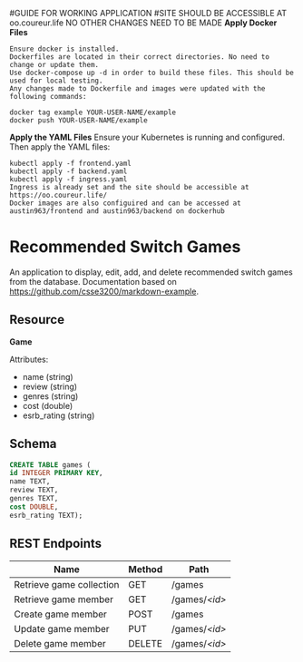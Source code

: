 #GUIDE FOR WORKING APPLICATION
#SITE SHOULD BE ACCESSIBLE AT oo.coureur.life NO OTHER CHANGES NEED TO BE MADE
**Apply Docker Files**
```
Ensure docker is installed.
Dockerfiles are located in their correct directories. No need to change or update them.
Use docker-compose up -d in order to build these files. This should be used for local testing.
Any changes made to Dockerfile and images were updated with the following commands:

docker tag example YOUR-USER-NAME/example
docker push YOUR-USER-NAME/example
```
**Apply the YAML Files**
   Ensure your Kubernetes is running and configured. Then apply the YAML files:
```
kubectl apply -f frontend.yaml
kubectl apply -f backend.yaml
kubectl apply -f ingress.yaml
Ingress is already set and the site should be accessible at https://oo.coureur.life/
Docker images are also configuired and can be accessed at austin963/frontend and austin963/backend on dockerhub
```

# Recommended Switch Games
An application to display, edit, add, and delete recommended switch games from the database. Documentation based on https://github.com/csse3200/markdown-example.

## Resource

**Game**

Attributes:

* name (string)
* review (string)
* genres (string)
* cost (double)
* esrb_rating (string)

## Schema

```sql
CREATE TABLE games (
id INTEGER PRIMARY KEY,
name TEXT,
review TEXT,
genres TEXT,
cost DOUBLE,
esrb_rating TEXT);
```

## REST Endpoints

Name                           | Method | Path
-------------------------------|--------|------------------
Retrieve game collection | GET    | /games
Retrieve game member     | GET    | /games/*\<id\>*
Create game member       | POST   | /games
Update game member       | PUT    | /games/*\<id\>*
Delete game member       | DELETE | /games/*\<id\>*
